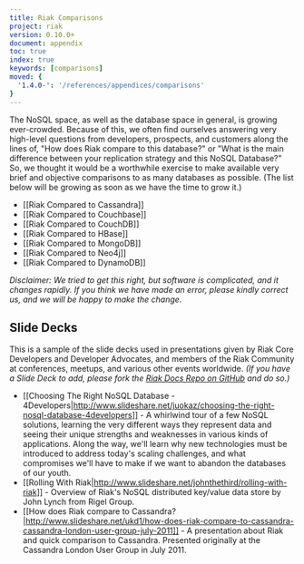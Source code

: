 ```yaml
---
title: Riak Comparisons
project: riak
version: 0.10.0+
document: appendix
toc: true
index: true
keywords: [comparisons]
moved: {
  '1.4.0-': '/references/appendices/comparisons'
}
---
```


The NoSQL space, as well as the database space in general, is growing ever-crowded. Because of this, we often find ourselves answering very high-level questions from developers, prospects, and customers along the lines of, "How does Riak compare to this database?" or "What is the main difference between your replication strategy and this NoSQL Database?" So, we thought it would be a worthwhile exercise to make available very brief and objective comparisons to as many databases as possible. (The list below will be growing as soon as we have the time to grow it.)

* [[Riak Compared to Cassandra]]
* [[Riak Compared to Couchbase]]
* [[Riak Compared to CouchDB]]
* [[Riak Compared to HBase]]
* [[Riak Compared to MongoDB]]
* [[Riak Compared to Neo4j]]
* [[Riak Compared to DynamoDB]]

_Disclaimer: We tried to get this right, but software is complicated, and it changes rapidly. If you think we have made an error, please kindly correct us, and we will be happy to make the change._

## Slide Decks

This is a sample of the slide decks used in presentations given by Riak Core Developers and Developer Advocates, and members of the Riak Community at conferences, meetups, and various other events worldwide. *(If you have a Slide Deck to add, please fork the [Riak Docs Repo on GitHub](https://github.com/basho/basho_docs) and do so.)*


* [[Choosing The Right NoSQL Database - 4Developers|http://www.slideshare.net/juokaz/choosing-the-right-nosql-database-4developers]] - A whirlwind tour of a few NoSQL solutions, learning the very different ways they represent data and seeing their unique strengths and weaknesses in various kinds of applications. Along the way, we'll learn why new technologies must be introduced to address today's scaling challenges, and what compromises we'll have to make if we want to abandon the databases of our youth.
* [[Rolling With Riak|http://www.slideshare.net/johnthethird/rolling-with-riak]] - Overview of Riak's NoSQL distributed key/value data store by John Lynch from Rigel Group.
* [[How does Riak compare to Cassandra?|http://www.slideshare.net/ukd1/how-does-riak-compare-to-cassandra-cassandra-london-user-group-july-2011]] - A presentation about Riak and quick comparison to Cassandra. Presented originally at the Cassandra London User Group in July 2011.
